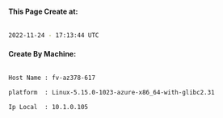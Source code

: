 
   
#### This Page Create at:

```bash

2022-11-24 - 17:13:44 UTC

```

#### Create By Machine:

```bash

Host Name : fv-az378-617

platform  : Linux-5.15.0-1023-azure-x86_64-with-glibc2.31

Ip Local  : 10.1.0.105

```

